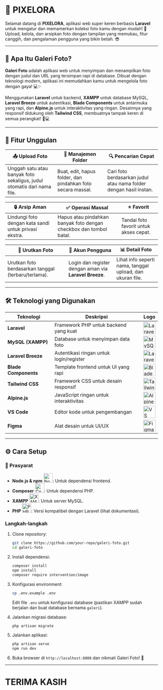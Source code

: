 # 📸 PIXELORA

Selamat datang di **PIXELORA**, aplikasi web super keren berbasis **Laravel** untuk mengatur dan memamerkan koleksi foto kamu dengan mudah! 🚀 Upload, kelola, dan arsipkan foto dengan tampilan yang memukau, fitur canggih, dan pengalaman pengguna yang bikin betah. 😎

---

## 🌟 Apa Itu Galeri Foto?

**Galeri Foto** adalah aplikasi web untuk menyimpan dan menampilkan foto dengan judul dan URL yang tersimpan rapi di database. Dibuat dengan teknologi modern, aplikasi ini memudahkan kamu untuk mengelola foto dengan gaya! 💻✨

Menggunakan **Laravel** untuk backend, **XAMPP** untuk database MySQL, **Laravel Breeze** untuk autentikasi, **Blade Components** untuk antarmuka yang rapi, dan **Alpine.js** untuk interaktivitas yang ringan. Desainnya yang responsif didukung oleh **Tailwind CSS**, membuatnya tampak keren di semua perangkat! 📱💻

---

## 🎉 Fitur Unggulan

| 📤 **Upload Foto** | 📁 **Manajemen Folder** | 🔍 **Pencarian Cepat** |
|---------------------|-------------------------|-----------------------|
| Unggah satu atau banyak foto sekaligus, judul otomatis dari nama file. | Buat, edit, hapus folder, dan pindahkan foto secara massal. | Cari foto berdasarkan judul atau nama folder dengan hasil instan. |

| 🔒 **Arsip Aman** | ✅ **Operasi Massal** | ⭐ **Favorit** |
|-------------------|-----------------------|---------------|
| Lindungi foto dengan kata sandi untuk privasi ekstra. | Hapus atau pindahkan banyak foto dengan checkbox dan tombol batal. | Tandai foto favorit untuk akses cepat. |

| 🔄 **Urutkan Foto** | 👤 **Akun Pengguna** | 📊 **Detail Foto** |
|---------------------|---------------------|-------------------|
| Urutkan foto berdasarkan tanggal (terbaru/terlama). | Login dan register dengan aman via **Laravel Breeze**. | Lihat info seperti nama, tanggal upload, dan ukuran file. |

---

## 🛠️ Teknologi yang Digunakan

| **Teknologi**         | **Deskripsi**                                 | **Logo** |
|-----------------------|-----------------------------------------------|----------|
| **Laravel**           | Framework PHP untuk backend yang kuat         | <img src="https://laravel.com/img/logomark.min.svg" width="40" alt="Laravel Logo"> |
| **MySQL (XAMPP)**     | Database untuk menyimpan data foto            | <img src="https://www.mysql.com/common/logos/logo-mysql-170x115.png" width="40" alt="MySQL Logo"> |
| **Laravel Breeze**    | Autentikasi ringan untuk login/register       | <img src="[https://laravel.com/img/brand/og-breeze.png](https://raw.githubusercontent.com/laravel/breeze/976ab1e2f68b90eee5a787445ff94033d919be2f/art/logo.svg)" width="40" alt="Laravel Breeze Logo"> |
| **Blade Components**  | Template frontend untuk UI yang rapi          | <img src="https://laravel.com/img/logomark.min.svg" width="40" alt="Blade Logo"> |
| **Tailwind CSS**      | Framework CSS untuk desain responsif          | <img src="https://cdn.worldvectorlogo.com/logos/tailwind-css-2.svg" width="40" alt="Tailwind CSS Logo"> |
| **Alpine.js**         | JavaScript ringan untuk interaktivitas        | <img src="https://cdn.worldvectorlogo.com/logos/alpine-js-icon.svg](https://icon.icepanel.io/Technology/png-shadow-512/Alpine.js.png)" width="40" alt="Alpine.js Logo"> |
| **VS Code**           | Editor kode untuk pengembangan                | <img src="https://code.visualstudio.com/assets/images/code-stable.png" width="40" alt="VS Code Logo"> |
| **Figma**             | Alat desain untuk UI/UX                       | <img src="https://upload.wikimedia.org/wikipedia/commons/3/33/Figma-logo.svg" width="40" alt="Figma Logo"> |

---

## ⚙️ Cara Setup

### 🔧 Prasyarat
- **Node.js & npm** <img src="https://nodejs.org/static/images/logo.svg" width="30" alt="Node.js Logo">: Untuk dependensi frontend.
- **Composer** <img src="https://getcomposer.org/img/logo-composer-transparent.png" width="30" alt="Composer Logo">: Untuk dependensi PHP.
- **XAMPP** <img src="https://www.apachefriends.org/images/xampp-logo.svg" width="30" alt="XAMPP Logo">: Untuk server MySQL.
- **PHP** <img src="https://www.php.net/images/logos/new-php-logo.svg" width="30" alt="PHP Logo">: Versi kompatibel dengan Laravel (lihat dokumentasi).

### Langkah-langkah
1. Clone repository:
   ```bash
   git clone https://github.com/your-repo/galeri-foto.git
   cd galeri-foto
   ```

2. Install dependensi:
   ```bash
   composer install
   npm install
   composer require intervention/image
   ```

3. Konfigurasi environment:
   ```bash
   cp .env.example .env
   ```
   Edit file `.env` untuk konfigurasi database (pastikan XAMPP sudah berjalan dan buat database bernama `galeri`).

4. Jalankan migrasi database:
   ```bash
   php artisan migrate
   ```

5. Jalankan aplikasi:
   ```bash
   php artisan serve
   npm run dev
   ```

6. Buka browser di `http://localhost:8000` dan nikmati Galeri Foto! 🎉

---

# TERIMA KASIH
